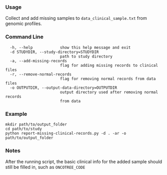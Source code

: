### Usage
Collect and add missing samples to `data_clinical_sample.txt` from genomic profiles.

### Command Line
```
  -h, --help            show this help message and exit
  -d STUDYDIR, --study-directory=STUDYDIR
                        path to study directory
  -a, --add-missing-records
                        flag for adding missing records to clinical files
  -r, --remove-normal-records
                        flag for removing normal records from data files
  -o OUTPUTDIR, --output-data-directory=OUTPUTDIR
                        output directory used after removing normal records
                        from data
```

### Example
```
mkdir path/to/output_folder
cd path/to/study
python report-missing-clinical-records.py -d . -ar -o path/to/output_folder
```

### Notes
After the running script, the basic clinical info for the added sample should still be filled in, such as `ONCOTREE_CODE`

